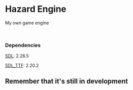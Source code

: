 # Hazard Engine

My own game engine

<br>

### Dependencies
[SDL](README-SDL.md): 2.28.5

[SDL_TTF](README-SDL_TTF.md): 2.20.2

## Remember that it's still in development
